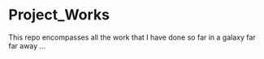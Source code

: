 # Project_Works
This repo encompasses all the work that I have done so far in a galaxy far far away ... 
